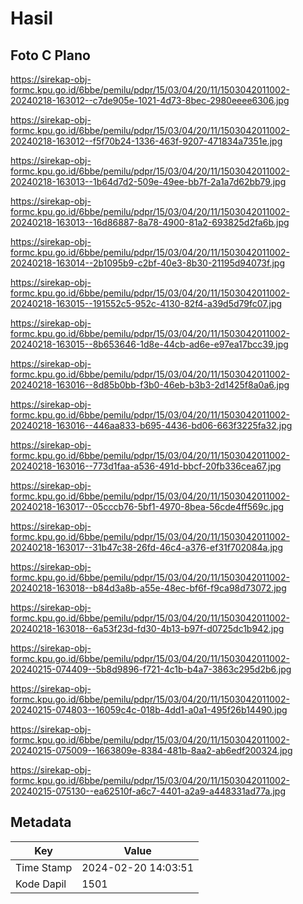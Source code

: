 # Hasil

## Foto C Plano

https://sirekap-obj-formc.kpu.go.id/6bbe/pemilu/pdpr/15/03/04/20/11/1503042011002-20240218-163012--c7de905e-1021-4d73-8bec-2980eeee6306.jpg

https://sirekap-obj-formc.kpu.go.id/6bbe/pemilu/pdpr/15/03/04/20/11/1503042011002-20240218-163012--f5f70b24-1336-463f-9207-471834a7351e.jpg

https://sirekap-obj-formc.kpu.go.id/6bbe/pemilu/pdpr/15/03/04/20/11/1503042011002-20240218-163013--1b64d7d2-509e-49ee-bb7f-2a1a7d62bb79.jpg

https://sirekap-obj-formc.kpu.go.id/6bbe/pemilu/pdpr/15/03/04/20/11/1503042011002-20240218-163013--16d86887-8a78-4900-81a2-693825d2fa6b.jpg

https://sirekap-obj-formc.kpu.go.id/6bbe/pemilu/pdpr/15/03/04/20/11/1503042011002-20240218-163014--2b1095b9-c2bf-40e3-8b30-21195d94073f.jpg

https://sirekap-obj-formc.kpu.go.id/6bbe/pemilu/pdpr/15/03/04/20/11/1503042011002-20240218-163015--191552c5-952c-4130-82f4-a39d5d79fc07.jpg

https://sirekap-obj-formc.kpu.go.id/6bbe/pemilu/pdpr/15/03/04/20/11/1503042011002-20240218-163015--8b653646-1d8e-44cb-ad6e-e97ea17bcc39.jpg

https://sirekap-obj-formc.kpu.go.id/6bbe/pemilu/pdpr/15/03/04/20/11/1503042011002-20240218-163016--8d85b0bb-f3b0-46eb-b3b3-2d1425f8a0a6.jpg

https://sirekap-obj-formc.kpu.go.id/6bbe/pemilu/pdpr/15/03/04/20/11/1503042011002-20240218-163016--446aa833-b695-4436-bd06-663f3225fa32.jpg

https://sirekap-obj-formc.kpu.go.id/6bbe/pemilu/pdpr/15/03/04/20/11/1503042011002-20240218-163016--773d1faa-a536-491d-bbcf-20fb336cea67.jpg

https://sirekap-obj-formc.kpu.go.id/6bbe/pemilu/pdpr/15/03/04/20/11/1503042011002-20240218-163017--05cccb76-5bf1-4970-8bea-56cde4ff569c.jpg

https://sirekap-obj-formc.kpu.go.id/6bbe/pemilu/pdpr/15/03/04/20/11/1503042011002-20240218-163017--31b47c38-26fd-46c4-a376-ef31f702084a.jpg

https://sirekap-obj-formc.kpu.go.id/6bbe/pemilu/pdpr/15/03/04/20/11/1503042011002-20240218-163018--b84d3a8b-a55e-48ec-bf6f-f9ca98d73072.jpg

https://sirekap-obj-formc.kpu.go.id/6bbe/pemilu/pdpr/15/03/04/20/11/1503042011002-20240218-163018--6a53f23d-fd30-4b13-b97f-d0725dc1b942.jpg

https://sirekap-obj-formc.kpu.go.id/6bbe/pemilu/pdpr/15/03/04/20/11/1503042011002-20240215-074409--5b8d9896-f721-4c1b-b4a7-3863c295d2b6.jpg

https://sirekap-obj-formc.kpu.go.id/6bbe/pemilu/pdpr/15/03/04/20/11/1503042011002-20240215-074803--16059c4c-018b-4dd1-a0a1-495f26b14490.jpg

https://sirekap-obj-formc.kpu.go.id/6bbe/pemilu/pdpr/15/03/04/20/11/1503042011002-20240215-075009--1663809e-8384-481b-8aa2-ab6edf200324.jpg

https://sirekap-obj-formc.kpu.go.id/6bbe/pemilu/pdpr/15/03/04/20/11/1503042011002-20240215-075130--ea62510f-a6c7-4401-a2a9-a448331ad77a.jpg


## Metadata

| Key        | Value               |
| ---------- | ------------------- |
| Time Stamp | 2024-02-20 14:03:51 |
| Kode Dapil | 1501                |



